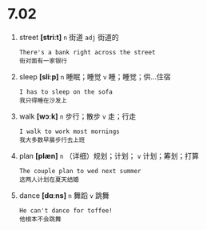 # 7.02

1. street **[striːt]** `n` 街道 `adj` 街道的

   ```
   There's a bank right across the street
   街对面有一家银行
   ```

2. sleep **[sliːp]** `n` 睡眠；睡觉 `v` 睡；睡觉；供...住宿

   ```
   I has to sleep on the sofa
   我只得睡在沙发上
   ```

3. walk **[wɔːk]** `n` 步行；散步 `v` 走；行走

   ```
   I walk to work most mornings
   我大多数早晨步行去上班
   ```

4. plan **[plæn]** `n` （详细）规划；计划； `v` 计划；筹划；打算

   ```
   The couple plan to wed next summer
   这两人计划在夏天结婚
   ```

5. dance **[dɑːns]** `n` 舞蹈 `v` 跳舞

   ```
   He can't dance for toffee!
   他根本不会跳舞
   ```
